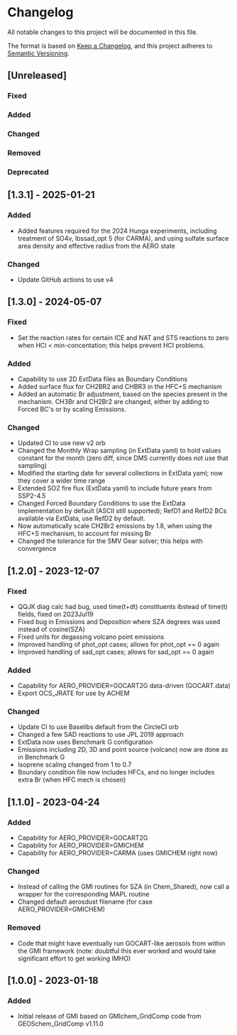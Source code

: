 # Changelog

All notable changes to this project will be documented in this file.

The format is based on [Keep a Changelog](https://keepachangelog.com/en/1.0.0/),
and this project adheres to [Semantic Versioning](https://semver.org/spec/v2.0.0.html).

## [Unreleased]
### Fixed
### Added
### Changed
### Removed
### Deprecated


## [1.3.1] - 2025-01-21

### Added

- Added features required for the 2024 Hunga experiments, including treatment of SO4v, lbssad_opt 5 (for CARMA), and using sulfate surface area density and effective radius from the AERO state

### Changed

- Update GitHub actions to use v4


## [1.3.0] - 2024-05-07

### Fixed

- Set the reaction rates for certain ICE and NAT and STS reactions to zero when HCl < min-concentation; this helps prevent HCl problems.

### Added

- Capability to use 2D ExtData files as Boundary Conditions
- Added surface flux for CH2BR2 and CHBR3 in the HFC+S mechanism
- Added an automatic Br adjustment, based on the species present in the mechanism. CH3Br and CH2Br2 are changed, either by adding to Forced BC's or by scaling Emissions.

### Changed

- Updated CI to use new v2 orb
- Changed the Monthly Wrap sampling (in ExtData yaml) to hold values constant for the month (zero diff, since DMS currently does not use that sampling)
- Modified the starting date for several collections in ExtData yaml; now they cover a wider time range
- Extended SO2 fire flux (ExtData yaml) to include future years from SSP2-4.5
- Changed Forced Boundary Conditions to use the ExtData implementation by default (ASCII still supported); RefD1 and RefD2 BCs available via ExtData, use RefD2 by default.
- Now automatically scale CH2Br2 emissions by 1.8, when using the HFC+S mechanism, to account for missing Br
- Changed the tolerance for the SMV Gear solver; this helps with convergence


## [1.2.0] - 2023-12-07

### Fixed

- QQJK diag calc had bug, used time(t+dt) constituents ibstead of time(t) fields, fixed on 2023Jul19
- Fixed bug in Emissions and Deposition where SZA degrees was used instead of cosine(SZA)
- Fixed units for degassing volcano point emissions
- Improved handling of phot_opt cases; allows for phot_opt == 0 again
- Improved handling of sad_opt cases; allows for sad_opt == 0 again

### Added

- Capability for AERO_PROVIDER=GOCART2G data-driven (GOCART.data)
- Export OCS_JRATE for use by ACHEM

### Changed

- Update CI to use Baselibs default from the CircleCI orb
- Changed a few SAD reactions to use JPL 2019 approach
- ExtData now uses Benchmark G configuration
- Emissions including 2D, 3D and point source (volcano) now are done as in Benchmark G
- Isoprene scaling changed from 1 to 0.7
- Boundary condition file now includes HFCs, and no longer includes extra Br (when HFC mech is chosen)


## [1.1.0] - 2023-04-24

### Added

- Capability for AERO_PROVIDER=GOCART2G
- Capability for AERO_PROVIDER=GMICHEM
- Capability for AERO_PROVIDER=CARMA (uses GMICHEM right now)

### Changed

- Instead of calling the GMI routines for SZA (in Chem_Shared), now call a wrapper for the corresponding MAPL routine
- Changed default aerosdust filename (for case AERO_PROVIDER=GMICHEM)

### Removed

- Code that might have eventually run GOCART-like aerosols from within the GMI framework (note: doubtful this ever worked and would take significant effort to get working IMHO)

## [1.0.0] - 2023-01-18

### Added

- Initial release of GMI based on GMIchem_GridComp code from GEOSchem_GridComp v1.11.0
